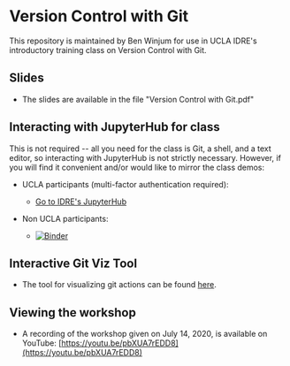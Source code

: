 # Version Control with Git
  
This repository is maintained by Ben Winjum for use in UCLA IDRE's introductory training class on Version Control with Git.

## Slides

* The slides are available in the file "Version Control with Git.pdf"

## Interacting with JupyterHub for class

This is not required -- all you need for the class is Git, a shell, and a text editor, so interacting with JupyterHub is not strictly necessary.  However, if you will find it convenient and/or would like to mirror the class demos:

* UCLA participants (multi-factor authentication required):

  * <a href="https://jupyter.idre.ucla.edu/">Go to IDRE's JupyterHub</a>

* Non UCLA participants:
  * [![Binder](https://mybinder.org/badge_logo.svg)](https://mybinder.org/v2/gh/benjum/idre-version-control-with-git/master)

## Interactive Git Viz Tool

* The tool for visualizing git actions can be found [here](http://git-school.github.io/visualizing-git/).

## Viewing the workshop

* A recording of the workshop given on July 14, 2020, is available on YouTube: [https://youtu.be/pbXUA7rEDD8](https://youtu.be/pbXUA7rEDD8)


